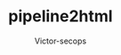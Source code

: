 ---
layout: post
repolink: "https://github.com/victor-secops/pipeline2html"
title: "pipeline2html"
description: "run a Veracode Pipeline Scan and generate a human-readable .HTML file from the Veracode pipeline verification results.json file."
author: "Victor-secops"
author-link: "https://github.com/victor-secops/"
content-type: "pipeline_scan_"
repo: "github"
repo_title: "pipeline2html"
---